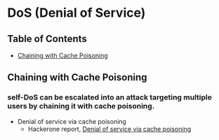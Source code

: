 # DoS (Denial of Service)

## Table of Contents
- [Chaining with Cache Poisoning](#chaining-with-cache-poisoning)

## Chaining with Cache Poisoning

### self-DoS can be escalated into an attack targeting multiple users by chaining it with cache poisoning.

- Denial of service via cache poisoning
  - Hackerone report, [Denial of service via cache poisoning](https://hackerone.com/reports/409370)
